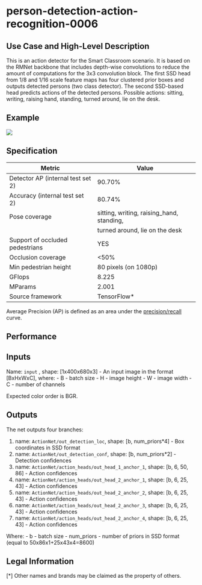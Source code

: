 # person-detection-action-recognition-0006

## Use Case and High-Level Description

This is an action detector for the Smart Classroom scenario. It is based on the RMNet backbone that includes depth-wise convolutions to reduce the amount of computations for the 3x3 convolution block. The first SSD head from 1/8 and 1/16 scale feature maps has four clustered prior boxes and outputs detected persons (two class detector). The second SSD-based head predicts actions of the detected persons. Possible actions: sitting, writing, raising hand, standing, turned around, lie on the desk.

## Example

![](./person-detection-action-recognition-0006.png)

## Specification

| Metric                            | Value                                     |
|-----------------------------------|-------------------------------------------|
| Detector AP (internal test set 2) | 90.70%                                    |
| Accuracy (internal test set 2)    | 80.74%                                    |
| Pose coverage                     | sitting, writing, raising_hand, standing, |
|                                   | turned around, lie on the desk            |
| Support of occluded pedestrians   | YES                                       |
| Occlusion coverage                | <50%                                      |
| Min pedestrian height             | 80 pixels (on 1080p)                      |
| GFlops                            | 8.225                                     |
| MParams                           | 2.001                                     |
| Source framework                  | TensorFlow*                               |

Average Precision (AP) is defined as an area under the [precision/recall](https://en.wikipedia.org/wiki/Precision_and_recall)
curve.

## Performance

## Inputs

Name: `input` , shape: [1x400x680x3] - An input image in the format [BxHxWxC],
   where:
    - B - batch size
    - H - image height
    - W - image width
    - C - number of channels

   Expected color order is BGR.

## Outputs

The net outputs four branches:

1. name: `ActionNet/out_detection_loc`, shape: [b, num_priors*4] - Box coordinates in SSD format
2. name: `ActionNet/out_detection_conf`, shape: [b, num_priors*2] - Detection confidences
3. name: `ActionNet/action_heads/out_head_1_anchor_1`, shape: [b, 6, 50, 86] - Action confidences
4. name: `ActionNet/action_heads/out_head_2_anchor_1`, shape: [b, 6, 25, 43] - Action confidences
5. name: `ActionNet/action_heads/out_head_2_anchor_2`, shape: [b, 6, 25, 43] - Action confidences
6. name: `ActionNet/action_heads/out_head_2_anchor_3`, shape: [b, 6, 25, 43] - Action confidences
7. name: `ActionNet/action_heads/out_head_2_anchor_4`, shape: [b, 6, 25, 43] - Action confidences

Where:
    - b - batch size
    - num_priors -  number of priors in SSD format (equal to 50x86x1+25x43x4=8600)

## Legal Information
[*] Other names and brands may be claimed as the property of others.

